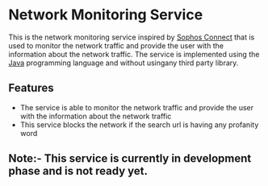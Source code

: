 # Network Monitoring Service

This is the network monitoring service inspired by [Sophos Connect](https://www.sophos.com) that is used to monitor the network traffic and provide the user with the information about the network traffic. The service is implemented using the [Java](https://www.java.com) programming language and without usingany third party library.

## Features

- The service is able to monitor the network traffic and provide the user with the information about the network traffic
- This service blocks the network if the search url is having any profanity word

## Note:- This service is currently in development phase and is not ready yet.
